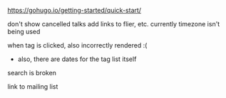 https://gohugo.io/getting-started/quick-start/

don't show cancelled talks
add links to flier, etc.
currently timezone isn't being used


when tag is clicked, also incorrectly rendered :(
- also, there are dates for the tag list itself

search is broken

link to mailing list





